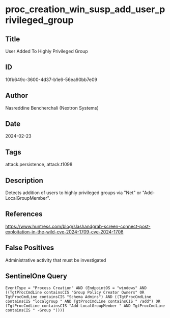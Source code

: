 # proc_creation_win_susp_add_user_privileged_group

## Title
User Added To Highly Privileged Group

## ID
10fb649c-3600-4d37-b1e6-56ea90bb7e09

## Author
Nasreddine Bencherchali (Nextron Systems)

## Date
2024-02-23

## Tags
attack.persistence, attack.t1098

## Description
Detects addition of users to highly privileged groups via "Net" or "Add-LocalGroupMember".

## References
https://www.huntress.com/blog/slashandgrab-screen-connect-post-exploitation-in-the-wild-cve-2024-1709-cve-2024-1708

## False Positives
Administrative activity that must be investigated

## SentinelOne Query
```
EventType = "Process Creation" AND (EndpointOS = "windows" AND ((TgtProcCmdLine containsCIS "Group Policy Creator Owners" OR TgtProcCmdLine containsCIS "Schema Admins") AND ((TgtProcCmdLine containsCIS "localgroup " AND TgtProcCmdLine containsCIS " /add") OR (TgtProcCmdLine containsCIS "Add-LocalGroupMember " AND TgtProcCmdLine containsCIS " -Group "))))

```
